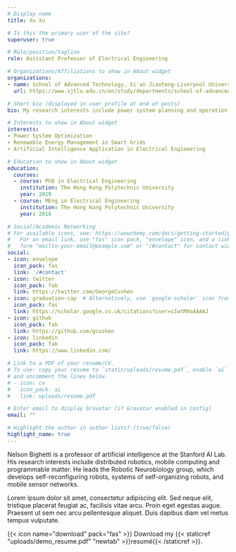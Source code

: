 ```yaml
---
# Display name
title: Xu Xu

# Is this the primary user of the site?
superuser: true

# Role/position/tagline
role: Assistant Professor of Electrical Engineering

# Organizations/Affiliations to show in About widget
organizations:
- name: School of Advanced Technology, Xi'an Jiaotong-Liverpool University
  url: https://www.xjtlu.edu.cn/en/study/departments/school-of-advanced-technology/

# Short bio (displayed in user profile at end of posts)
bio: My research interests include power system planning and operation, renewable power integration, energy management, and artificial intelligence application in power engineering.

# Interests to show in About widget
interests:
- Power System Optimization
- Renewable Energy Management in Smart Grids
- Artificial Intelligence Application in Electrical Engineering

# Education to show in About widget
education:
  courses:
  - course: PhD in Electrical Engineering
    institution: The Hong Kong Polytechnic University
    year: 2019
  - course: MEng in Electrical Engineering
    institution: The Hong Kong Polytechnic University
    year: 2016

# Social/Academic Networking
# For available icons, see: https://wowchemy.com/docs/getting-started/page-builder/#icons
#   For an email link, use "fas" icon pack, "envelope" icon, and a link in the
#   form "mailto:your-email@example.com" or "/#contact" for contact widget.
social:
- icon: envelope
  icon_pack: fas
  link: '/#contact'
- icon: twitter
  icon_pack: fab
  link: https://twitter.com/GeorgeCushen
- icon: graduation-cap  # Alternatively, use `google-scholar` icon from `ai` icon pack
  icon_pack: fas
  link: https://scholar.google.co.uk/citations?user=sIwtMXoAAAAJ
- icon: github
  icon_pack: fab
  link: https://github.com/gcushen
- icon: linkedin
  icon_pack: fab
  link: https://www.linkedin.com/

# Link to a PDF of your resume/CV.
# To use: copy your resume to `static/uploads/resume.pdf`, enable `ai` icons in `params.toml`, 
# and uncomment the lines below.
# - icon: cv
#   icon_pack: ai
#   link: uploads/resume.pdf

# Enter email to display Gravatar (if Gravatar enabled in Config)
email: ""

# Highlight the author in author lists? (true/false)
highlight_name: true
---
```


Nelson Bighetti is a professor of artificial intelligence at the Stanford AI Lab. His research interests include distributed robotics, mobile computing and programmable matter. He leads the Robotic Neurobiology group, which develops self-reconfiguring robots, systems of self-organizing robots, and mobile sensor networks.

Lorem ipsum dolor sit amet, consectetur adipiscing elit. Sed neque elit, tristique placerat feugiat ac, facilisis vitae arcu. Proin eget egestas augue. Praesent ut sem nec arcu pellentesque aliquet. Duis dapibus diam vel metus tempus vulputate.

{{< icon name="download" pack="fas" >}} Download my {{< staticref "uploads/demo_resume.pdf" "newtab" >}}resumé{{< /staticref >}}.
